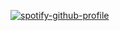 
[![spotify-github-profile](https://spotify-github-profile.vercel.app/api/view?uid=31tt2xpzixf3ona2va6stl3l2gmm&cover_image=true&theme=default&show_offline=false&background_color=121212&interchange=true&bar_color=4a15ea&bar_color_cover=true)](https://github.com/kittinan/spotify-github-profile)
